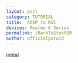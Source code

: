 ```yaml
---
layout: post
category: TUTORIAL
title:  AOSP to RUI
devices: Realme 6 Series
permalink: /BackToStokROM
author: officialputuid
---
```


initial